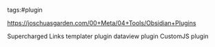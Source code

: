 tags:#plugin

https://joschuasgarden.com/00+Meta/04+Tools/Obsidian+Plugins

Supercharged Links
templater plugin
dataview plugin
CustomJS plugin